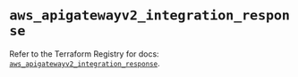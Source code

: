 # `aws_apigatewayv2_integration_response`

Refer to the Terraform Registry for docs: [`aws_apigatewayv2_integration_response`](https://registry.terraform.io/providers/hashicorp/aws/5.56.1/docs/resources/apigatewayv2_integration_response).

